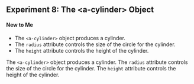 ## Experiment 8: The \<a-cylinder\> Object

#### New to Me
- The `<a-cylinder>` object produces a cylinder.
- The `radius` attribute controls the size of the circle for the cylinder.
- The `height` attribute controls the height of the cylinder.

The `<a-cylinder>` object produces a cylinder. The `radius` attribute controls the size of the circle for the cylinder. The `height` attribute controls the height of the cylinder.